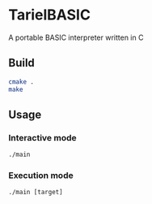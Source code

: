 TarielBASIC
===========

A portable BASIC interpreter written in C

## Build

```bash
cmake .
make
```

## Usage

### Interactive mode

```bash
./main
```

### Execution mode

```
./main [target]
```
